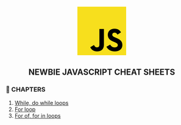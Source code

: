 <p  align="center">
    <img src="../assets/img/icon.jpg"/>
</p>
<h2 align="center"><strong>NEWBIE JAVASCRIPT CHEAT SHEETS</strong></h2>
<h3><strong>📂 CHAPTERS</strong></h3>

1.  [While, do while loops](./6.1.While/)
2.  [For loop](./6.2.For/)
3.  [For of, for in loops](./6.3.ForEx/)
